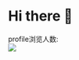 # Hi there 👋

<p> 
  <div>profile浏览人数:</div>
  <img src="https://profile-counter.glitch.me/fengtianxi001/count.svg" />
</p>
